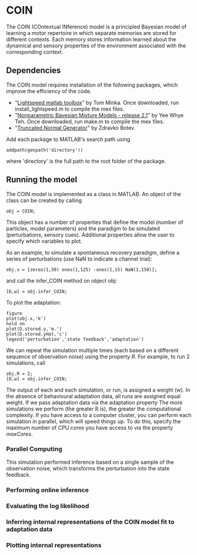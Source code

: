 # COIN

The COIN (COntextual INference) model is a principled Bayesian model of learning a motor repertoire in which separate memories are stored for different contexts. Each memory stores information learned about the dynamical and sensory properties of the environment associated with the corresponding context.

## Dependencies

The COIN model requires installation of the following packages, which improve the efficiency of the code.

- "[Lightspeed matlab toolbox](https://github.com/tminka/lightspeed)" by Tom Minka. Once downloaded, run install_lightspeed.m to compile the mex files.
- "[Nonparametric Bayesian Mixture Models - release 2.1](http://www.stats.ox.ac.uk/~teh/software.html)" by Yee Whye Teh. Once downloaded, run make.m to compile the mex files.
- "[Truncated Normal Generator](https://web.maths.unsw.edu.au/~zdravkobotev/)" by Zdravko Botev.

Add each package to MATLAB's search path using 
```
addpath(genpath('directory'))
```
where 'directory' is the full path to the root folder of the package.

## Running the model

The COIN model is implemented as a class in MATLAB. An object of the class can be created by calling
```
obj = COIN;
```
This object has a number of properties that define the model (number of particles, model parameters) and the paradigm to be simulated (perturbations, sensory cues). Additional properties allow the user to specify which variables to plot.

As an example, to simulate a spontaneous recovery paradigm, define a series of perturbations (use NaN to indicate a channel trial):
```
obj.x = [zeros(1,50) ones(1,125) -ones(1,15) NaN(1,150)];
```
and call the infer_COIN method on object obj:
```
[D,w] = obj.infer_COIN;
```
To plot the adaptation:
```
figure
plot(obj.x,'k')
hold on
plot(D.stored.y,'m.')
plot(D.stored.yHat,'c')
legend('perturbation','state feedback','adaptation')
```
We can repeat the simulation multiple times (each based on a different sequence of observation noise) using the property *R*. For example, to run 2 simulations, call
```
obj.R = 2;
[D,w] = obj.infer_COIN;
```
The output of each and each simulation, or run, is assigned a weight (w). In the absence of behavioural adaptation data, all runs are assigned equal weight. If we pass adaptation data via the adaptation property
The more simulations we perform (the greater R is), the greater the computational complexity. If you have access to a computer cluster, you can perform each simulation in parallel, which will speed things up. To do this, specify the maximum number of CPU cores you have access to via the property *maxCores*.

### Parallel Computing

This simulation performed inference based on a single sample of the observation noise, which transforms the perturbation into the state feedback. 
### Performing online inference

### Evaluating the log likelihood

### Inferring internal representations of the COIN model fit to adaptation data

### Plotting internal representations

